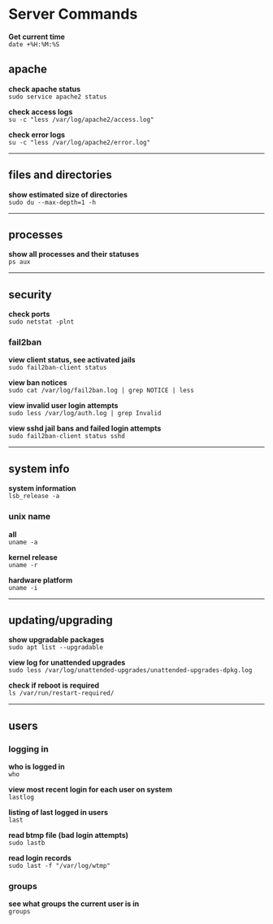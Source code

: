 # Server Commands  

**Get current time**  
`date +%H:%M:%S`  

## apache  

**check apache status**  
`sudo service apache2 status`  

**check access logs**  
`su -c "less /var/log/apache2/access.log"`  

**check error logs**  
`su -c "less /var/log/apache2/error.log"`  

---

## files and directories  

**show estimated size of directories**  
`sudo du --max-depth=1 -h`  

---

## processes  

**show all processes and their statuses**  
`ps aux`  

---

## security  

**check ports**  
`sudo netstat -plnt`  

### fail2ban  

**view client status, see activated jails**  
`sudo fail2ban-client status`  

**view ban notices**  
`sudo cat /var/log/fail2ban.log | grep NOTICE | less`  

**view invalid user login attempts**  
`sudo less /var/log/auth.log | grep Invalid`  

**view sshd jail bans and failed login attempts**  
`sudo fail2ban-client status sshd`  

---

## system info  

**system information**  
`lsb_release -a`  

### unix name  

**all**  
`uname -a`  

**kernel release**  
`uname -r`  

**hardware platform**  
`uname -i`  

---

## updating/upgrading  

**show upgradable packages**  
`sudo apt list --upgradable`  

**view log for unattended upgrades**  
`sudo less /var/log/unattended-upgrades/unattended-upgrades-dpkg.log`  

**check if reboot is required**  
`ls /var/run/restart-required/`  

---

## users  

### logging in  

**who is logged in**  
`who`

**view most recent login for each user on system**  
`lastlog`  

**listing of last logged in users**  
`last`  

**read btmp file (bad login attempts)**  
`sudo lastb`  

**read login records**  
`sudo last -f "/var/log/wtmp"`  

### groups  

**see what groups the current user is in**  
`groups`  
